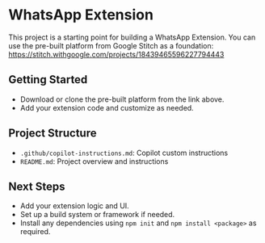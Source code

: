 # WhatsApp Extension

This project is a starting point for building a WhatsApp Extension. You can use the pre-built platform from Google Stitch as a foundation: https://stitch.withgoogle.com/projects/18439465596227794443

## Getting Started
- Download or clone the pre-built platform from the link above.
- Add your extension code and customize as needed.

## Project Structure
- `.github/copilot-instructions.md`: Copilot custom instructions
- `README.md`: Project overview and instructions

## Next Steps
- Add your extension logic and UI.
- Set up a build system or framework if needed.
- Install any dependencies using `npm init` and `npm install <package>` as required.
